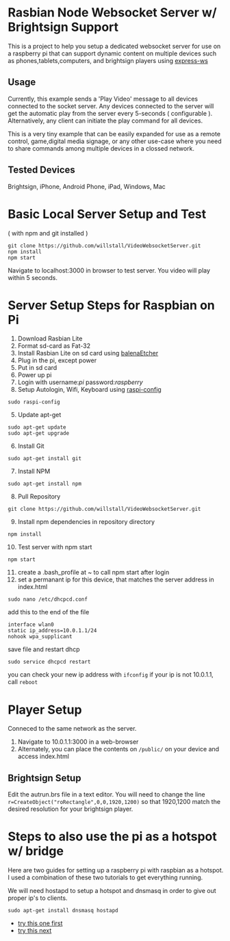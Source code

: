 # Rasbian Node Websocket Server w/ Brightsign Support
This is a project to help you setup a dedicated websocket server for use on a raspberry pi that can support dynamic content on multiple devices such as phones,tablets,computers, and brightsign players using [express-ws](https://github.com/HenningM/express-ws)

## Usage
Currently, this example sends a 'Play Video' message to all devices connected to the socket server. Any devices connected to the server will get the automatic play from the server every 5-seconds ( configurable ). Alternatively, any client can initiate the play command for all devices.

This is a very tiny example that can be easily expanded for use as a remote control, game,digital media signage, or any other use-case where you need to share commands among multiple devices in a clossed network.

## Tested Devices
Brightsign, iPhone, Android Phone, iPad, Windows, Mac

# Basic Local Server Setup and Test
( with npm and git installed )
```
git clone https://github.com/willstall/VideoWebsocketServer.git
npm install
npm start
```
Navigate to localhost:3000 in browser to test server. You video will play within 5 seconds.

# Server Setup Steps for Raspbian on Pi
1) Download Rasbian Lite
1) Format sd-card as Fat-32
1) Install Rasbian Lite on sd card using [balenaEtcher](https://www.balena.io/etcher/)
1) Plug in the pi, except power
1) Put in sd card
1) Power up pi
1) Login with username:*pi* password:*raspberry*
1) Setup Autologin, Wifi, Keyboard using [raspi-config](https://www.raspberrypi.org/documentation/configuration/raspi-config.md) 
```
sudo raspi-config
```
5) Update apt-get
```
sudo apt-get update
sudo apt-get upgrade
```
6) Install Git
```
sudo apt-get install git
```
7) Install NPM
```
sudo apt-get install npm
```
8) Pull Repository
```
git clone https://github.com/willstall/VideoWebsocketServer.git
```
9) Install npm dependencies in repository directory
```
npm install
```
10) Test server with npm start
```
npm start
```
11) create a .bash_profile at ~ to call npm start after login
12) set a permanant ip for this device, that matches the server address in index.html
```
sudo nano /etc/dhcpcd.conf
```
add this to the end of the file
```
interface wlan0
static ip_address=10.0.1.1/24
nohook wpa_supplicant
```
save file and restart dhcp
```
sudo service dhcpcd restart
```
you can check your new ip address with ```ifconfig```
if your ip is not 10.0.1.1, call ```reboot```

# Player Setup
Conneced to the same network as the server.
1) Navigate to 10.0.1.1:3000 in a web-browser
2) Alternately, you can place the contents on ```/public/``` on your device and access index.html

## Brightsign Setup
Edit the autrun.brs file in a text editor. You will need to change the line ```r=CreateObject("roRectangle",0,0,1920,1200)``` so that 1920,1200 match the desired resolution for your brightsign player.

# Steps to also use the pi as a hotspot w/ bridge
Here are two guides for setting up a raspberry pi with raspbian as a hotspot. I used a combination of these two tutorials to get everything running.

We will need hostapd to setup a hotspot and dnsmasq in order to give out proper ip's to clients.
```
sudo apt-get install dnsmasq hostapd
```

- [try this one first](https://www.raspberrypi.org/documentation/configuration/wireless/access-point.md)
- [try this next](https://thepi.io/how-to-use-your-raspberry-pi-as-a-wireless-access-point/)
